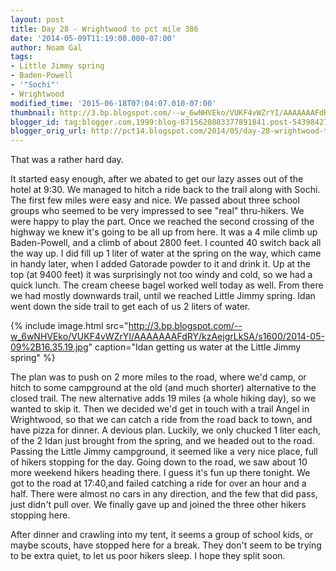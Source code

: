 ```yaml
---
layout: post
title: Day 28 - Wrightwood to pct mile 386
date: '2014-05-09T11:19:00.000-07:00'
author: Noam Gal
tags:
- Little Jimmy spring
- Baden-Powell
- '"Sochi"'
- Wrightwood
modified_time: '2015-06-18T07:04:07.010-07:00'
thumbnail: http://3.bp.blogspot.com/--w_6wNHVEko/VUKF4vWZrYI/AAAAAAAFdRY/kzAejgrLkSA/s72-c/2014-05-09%2B16.35.19.jpg
blogger_id: tag:blogger.com,1999:blog-8715620883377891841.post-5439842760847277297
blogger_orig_url: http://pct14.blogspot.com/2014/05/day-28-wrightwood-to-pct-mile-386.html
---
```


That was a rather hard day.

It started easy enough, after we abated to get our lazy asses out of the hotel at 9:30. We managed to hitch a ride back to the trail along with Sochi. The first few miles were easy and nice. We passed about three school groups who seemed to be very impressed to see "real" thru-hikers. We were happy to play the part. Once we reached the second crossing of the highway we knew it's going to be all up from here. It was a 4 mile climb up Baden-Powell, and a climb of about 2800 feet. I counted 40 switch back all the way up. I did fill up 1 liter of water at the spring on the way, which came in handy later, when I added Gatorade powder to it and drink it. Up at the top (at 9400 feet) it was surprisingly not too windy and cold, so we had a quick lunch. The cream cheese bagel worked well today as well. From there we had mostly downwards trail, until we reached Little Jimmy spring. Idan went down the side trail to get each of us 2 liters of water.

{% include image.html src="http://3.bp.blogspot.com/--w_6wNHVEko/VUKF4vWZrYI/AAAAAAAFdRY/kzAejgrLkSA/s1600/2014-05-09%2B16.35.19.jpg" caption="Idan getting us water at the Little Jimmy spring" %}

The plan was to push on 2 more miles to the road, where we'd camp, or hitch to some campground at the old (and much shorter) alternative to the closed trail. The new alternative adds 19 miles (a whole hiking day), so we wanted to skip it. Then we decided we'd get in touch with a trail Angel in Wrightwood, so that we can catch a ride from the road back to town, and have pizza for dinner. A devious plan. Luckily, we only chucked 1 liter each, of the 2 Idan just brought from the spring, and we headed out to the road. Passing the Little Jimmy campground, it seemed like a very nice place, full of hikers stopping for the day. Going down to the road, we saw about 10 more weekend hikers heading there. I guess it's fun up there tonight. We got to the road at 17:40,and failed catching a ride for over an hour and a half. There were almost no cars in any direction, and the few that did pass, just didn't pull over. We finally gave up and joined the three other hikers stopping here.

After dinner and crawling into my tent, it seems a group of school kids, or maybe scouts, have stopped here for a break. They don't seem to be trying to be extra quiet, to let us poor hikers sleep. I hope they split soon.
